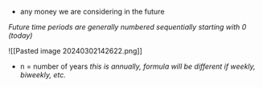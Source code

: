 - any money we are considering in the future

*Future time periods are generally numbered sequentially starting with 0 (today)*

![[Pasted image 20240302142622.png]]
- n = number of years
*this is annually, formula will be different if weekly, biweekly, etc.*
